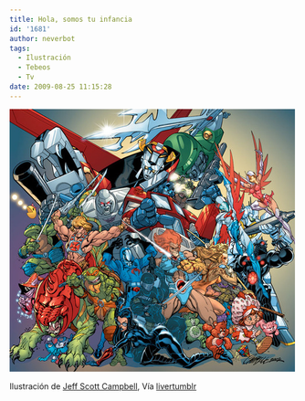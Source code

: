 ```yaml
---
title: Hola, somos tu infancia
id: '1681'
author: neverbot
tags:
  - Ilustración
  - Tebeos
  - Tv
date: 2009-08-25 11:15:28
---
```


[![](./hola-somos-tu-infancia/tumblr_kor7bdJQ0d1qzvqipo1_500.jpg)](http://livercake.tumblr.com/post/170740958/si-naciste-entre-1981-y-1990-we-are-your)

Ilustración de [Jeff Scott Campbell](http://en.wikipedia.org/wiki/J._Scott_Campbell), Vía [livertumblr](http://livercake.tumblr.com/post/170740958/si-naciste-entre-1981-y-1990-we-are-your)